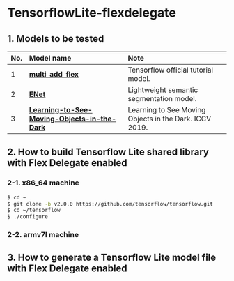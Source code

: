 # TensorflowLite-flexdelegate

## 1. Models to be tested
|No.|Model name|Note|
|:--|:--|:--|
|1|**[multi_add_flex](https://github.com/tensorflow/tensorflow/tree/master/tensorflow/lite/testdata)**|Tensorflow official tutorial model.|
|2|**[ENet](https://github.com/PINTO0309/TensorFlow-ENet.git)**|Lightweight semantic segmentation model.|
|3|**[Learning-to-See-Moving-Objects-in-the-Dark](https://github.com/MichaelHYJiang/Learning-to-See-Moving-Objects-in-the-Dark)**|Learning to See Moving Objects in the Dark. ICCV 2019.|

## 2. How to build Tensorflow Lite shared library with Flex Delegate enabled
### 2-1. x86_64 machine
```bash
$ cd ~
$ git clone -b v2.0.0 https://github.com/tensorflow/tensorflow.git
$ cd ~/tensorflow
$ ./configure
```
### 2-2. armv7l machine


## 3. How to generate a Tensorflow Lite model file with Flex Delegate enabled
